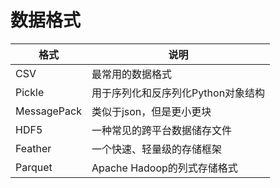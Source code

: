 # 数据格式

|格式|说明|
|---|---|
|CSV|最常用的数据格式|
|Pickle|用于序列化和反序列化Python对象结构|
|MessagePack|类似于json，但是更小更块|
|HDF5|一种常见的跨平台数据储存文件|
|Feather|一个快速、轻量级的存储框架|
|Parquet|Apache Hadoop的列式存储格式|

